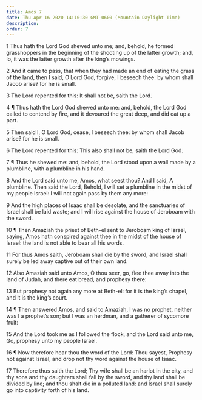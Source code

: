 ```yaml
---
title: Amos 7
date: Thu Apr 16 2020 14:10:30 GMT-0600 (Mountain Daylight Time)
description: 
order: 7
---
```


<p>
  1 Thus hath the Lord God shewed unto me; and, behold, he formed grasshoppers
  in the beginning of the shooting up of the latter growth; and, lo, it was the
  latter growth after the king&#x2019;s mowings.
</p>
<p>
  2 And it came to pass, that when they had made an end of eating the grass of
  the land, then I said, O Lord God, forgive, I beseech thee: by whom shall
  Jacob arise? for he is small.
</p>
<p>3 The Lord repented for this: It shall not be, saith the Lord.</p>
<p>
  4 &#xB6; Thus hath the Lord God shewed unto me: and, behold, the Lord God
  called to contend by fire, and it devoured the great deep, and did eat up a
  part.
</p>
<p>
  5 Then said I, O Lord God, cease, I beseech thee: by whom shall Jacob arise?
  for he is small.
</p>
<p>6 The Lord repented for this: This also shall not be, saith the Lord God.</p>
<p>
  7 &#xB6; Thus he shewed me: and, behold, the Lord stood upon a wall made by a
  plumbline, with a plumbline in his hand.
</p>
<p>
  8 And the Lord said unto me, Amos, what seest thou? And I said, A plumbline.
  Then said the Lord, Behold, I will set a plumbline in the midst of my people
  Israel: I will not again pass by them any more:
</p>
<p>
  9 And the high places of Isaac shall be desolate, and the sanctuaries of
  Israel shall be laid waste; and I will rise against the house of Jeroboam with
  the sword.
</p>
<p>
  10 &#xB6; Then Amaziah the priest of Beth-el sent to Jeroboam king of Israel,
  saying, Amos hath conspired against thee in the midst of the house of Israel:
  the land is not able to bear all his words.
</p>
<p>
  11 For thus Amos saith, Jeroboam shall die by the sword, and Israel shall
  surely be led away captive out of their own land.
</p>
<p>
  12 Also Amaziah said unto Amos, O thou seer, go, flee thee away into the land
  of Judah, and there eat bread, and prophesy there:
</p>
<p>
  13 But prophesy not again any more at Beth-el: for it is the king&#x2019;s
  chapel, and it is the king&#x2019;s court.
</p>
<p>
  14 &#xB6; Then answered Amos, and said to Amaziah, I was no prophet, neither
  was I a prophet&#x2019;s son; but I was an herdman, and a gatherer of sycomore
  fruit:
</p>
<p>
  15 And the Lord took me as I followed the flock, and the Lord said unto me,
  Go, prophesy unto my people Israel.
</p>
<p>
  16 &#xB6; Now therefore hear thou the word of the Lord: Thou sayest, Prophesy
  not against Israel, and drop not thy word against the house of Isaac.
</p>
<p>
  17 Therefore thus saith the Lord; Thy wife shall be an harlot in the city, and
  thy sons and thy daughters shall fall by the sword, and thy land shall be
  divided by line; and thou shalt die in a polluted land: and Israel shall
  surely go into captivity forth of his land.
</p>
